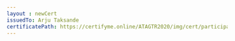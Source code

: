 ```yaml
--- 
layout : newCert 
issuedTo: Arju Taksande 
certificatePath: https://certifyme.online/ATAGTR2020/img/cert/participant/ArjuTaksande_faa66.png
--- 
```

